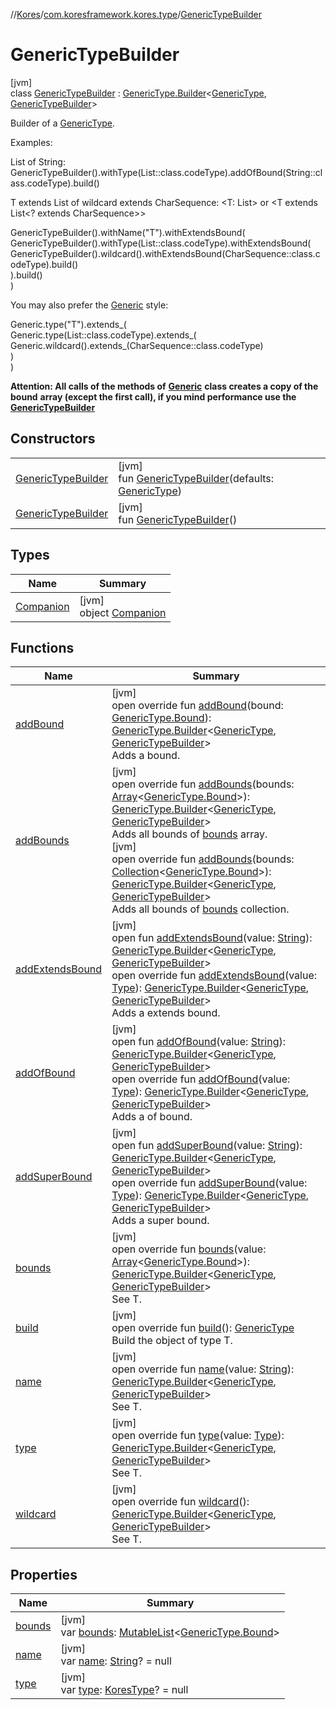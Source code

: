 //[Kores](../../../index.md)/[com.koresframework.kores.type](../index.md)/[GenericTypeBuilder](index.md)

# GenericTypeBuilder

[jvm]\
class [GenericTypeBuilder](index.md) : [GenericType.Builder](../-generic-type/-builder/index.md)<[GenericType](../-generic-type/index.md), [GenericTypeBuilder](index.md)> 

Builder of a [GenericType](../-generic-type/index.md).

Examples:

List of String: GenericTypeBuilder().withType(List::class.codeType).addOfBound(String::class.codeType).build()

T extends List of wildcard extends CharSequence: <T: List<out CharSequence>> or <T extends List<? extends CharSequence>>

GenericTypeBuilder().withName("T").withExtendsBound(\
  GenericTypeBuilder().withType(List::class.codeType).withExtendsBound(\
    GenericTypeBuilder().wildcard().withExtendsBound(CharSequence::class.codeType).build()\
  ).build()\
)

You may also prefer the [Generic](../-generic/index.md) style:

Generic.type("T").extends_(\
  Generic.type(List::class.codeType).extends_(\
    Generic.wildcard().extends_(CharSequence::class.codeType)\
  )\
)

**Attention: All calls of the methods of** [**Generic**](../-generic/index.md) **class creates a copy of the** **bound** **array (except the first call), if you mind performance use the** [**GenericTypeBuilder**](index.md)

## Constructors

| | |
|---|---|
| [GenericTypeBuilder](-generic-type-builder.md) | [jvm]<br>fun [GenericTypeBuilder](-generic-type-builder.md)(defaults: [GenericType](../-generic-type/index.md)) |
| [GenericTypeBuilder](-generic-type-builder.md) | [jvm]<br>fun [GenericTypeBuilder](-generic-type-builder.md)() |

## Types

| Name | Summary |
|---|---|
| [Companion](-companion/index.md) | [jvm]<br>object [Companion](-companion/index.md) |

## Functions

| Name | Summary |
|---|---|
| [addBound](add-bound.md) | [jvm]<br>open override fun [addBound](add-bound.md)(bound: [GenericType.Bound](../-generic-type/-bound/index.md)): [GenericType.Builder](../-generic-type/-builder/index.md)<[GenericType](../-generic-type/index.md), [GenericTypeBuilder](index.md)><br>Adds a bound. |
| [addBounds](add-bounds.md) | [jvm]<br>open override fun [addBounds](add-bounds.md)(bounds: [Array](https://kotlinlang.org/api/latest/jvm/stdlib/kotlin/-array/index.html)<[GenericType.Bound](../-generic-type/-bound/index.md)>): [GenericType.Builder](../-generic-type/-builder/index.md)<[GenericType](../-generic-type/index.md), [GenericTypeBuilder](index.md)><br>Adds all bounds of [bounds](add-bounds.md) array.<br>[jvm]<br>open override fun [addBounds](add-bounds.md)(bounds: [Collection](https://kotlinlang.org/api/latest/jvm/stdlib/kotlin.collections/-collection/index.html)<[GenericType.Bound](../-generic-type/-bound/index.md)>): [GenericType.Builder](../-generic-type/-builder/index.md)<[GenericType](../-generic-type/index.md), [GenericTypeBuilder](index.md)><br>Adds all bounds of [bounds](add-bounds.md) collection. |
| [addExtendsBound](../-generic-type/-builder/add-extends-bound.md) | [jvm]<br>open fun [addExtendsBound](../-generic-type/-builder/add-extends-bound.md)(value: [String](https://kotlinlang.org/api/latest/jvm/stdlib/kotlin/-string/index.html)): [GenericType.Builder](../-generic-type/-builder/index.md)<[GenericType](../-generic-type/index.md), [GenericTypeBuilder](index.md)><br>open override fun [addExtendsBound](add-extends-bound.md)(value: [Type](https://docs.oracle.com/javase/8/docs/api/java/lang/reflect/Type.html)): [GenericType.Builder](../-generic-type/-builder/index.md)<[GenericType](../-generic-type/index.md), [GenericTypeBuilder](index.md)><br>Adds a extends bound. |
| [addOfBound](../-generic-type/-builder/add-of-bound.md) | [jvm]<br>open fun [addOfBound](../-generic-type/-builder/add-of-bound.md)(value: [String](https://kotlinlang.org/api/latest/jvm/stdlib/kotlin/-string/index.html)): [GenericType.Builder](../-generic-type/-builder/index.md)<[GenericType](../-generic-type/index.md), [GenericTypeBuilder](index.md)><br>open override fun [addOfBound](add-of-bound.md)(value: [Type](https://docs.oracle.com/javase/8/docs/api/java/lang/reflect/Type.html)): [GenericType.Builder](../-generic-type/-builder/index.md)<[GenericType](../-generic-type/index.md), [GenericTypeBuilder](index.md)><br>Adds a of bound. |
| [addSuperBound](../-generic-type/-builder/add-super-bound.md) | [jvm]<br>open fun [addSuperBound](../-generic-type/-builder/add-super-bound.md)(value: [String](https://kotlinlang.org/api/latest/jvm/stdlib/kotlin/-string/index.html)): [GenericType.Builder](../-generic-type/-builder/index.md)<[GenericType](../-generic-type/index.md), [GenericTypeBuilder](index.md)><br>open override fun [addSuperBound](add-super-bound.md)(value: [Type](https://docs.oracle.com/javase/8/docs/api/java/lang/reflect/Type.html)): [GenericType.Builder](../-generic-type/-builder/index.md)<[GenericType](../-generic-type/index.md), [GenericTypeBuilder](index.md)><br>Adds a super bound. |
| [bounds](bounds.md) | [jvm]<br>open override fun [bounds](bounds.md)(value: [Array](https://kotlinlang.org/api/latest/jvm/stdlib/kotlin/-array/index.html)<[GenericType.Bound](../-generic-type/-bound/index.md)>): [GenericType.Builder](../-generic-type/-builder/index.md)<[GenericType](../-generic-type/index.md), [GenericTypeBuilder](index.md)><br>See T. |
| [build](build.md) | [jvm]<br>open override fun [build](build.md)(): [GenericType](../-generic-type/index.md)<br>Build the object of type T. |
| [name](name.md) | [jvm]<br>open override fun [name](name.md)(value: [String](https://kotlinlang.org/api/latest/jvm/stdlib/kotlin/-string/index.html)): [GenericType.Builder](../-generic-type/-builder/index.md)<[GenericType](../-generic-type/index.md), [GenericTypeBuilder](index.md)><br>See T. |
| [type](type.md) | [jvm]<br>open override fun [type](type.md)(value: [Type](https://docs.oracle.com/javase/8/docs/api/java/lang/reflect/Type.html)): [GenericType.Builder](../-generic-type/-builder/index.md)<[GenericType](../-generic-type/index.md), [GenericTypeBuilder](index.md)><br>See T. |
| [wildcard](wildcard.md) | [jvm]<br>open override fun [wildcard](wildcard.md)(): [GenericType.Builder](../-generic-type/-builder/index.md)<[GenericType](../-generic-type/index.md), [GenericTypeBuilder](index.md)><br>See T. |

## Properties

| Name | Summary |
|---|---|
| [bounds](bounds.md) | [jvm]<br>var [bounds](bounds.md): [MutableList](https://kotlinlang.org/api/latest/jvm/stdlib/kotlin.collections/-mutable-list/index.html)<[GenericType.Bound](../-generic-type/-bound/index.md)> |
| [name](name.md) | [jvm]<br>var [name](name.md): [String](https://kotlinlang.org/api/latest/jvm/stdlib/kotlin/-string/index.html)? = null |
| [type](type.md) | [jvm]<br>var [type](type.md): [KoresType](../-kores-type/index.md)? = null |
